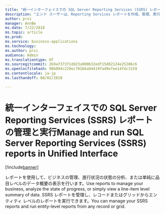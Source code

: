 ```yaml
---
title: "統一インターフェイスでの SQL Server Reporting Services (SSRS) レポートの管理と実行"
description: "エンド ユーザーは、Reporting Services レポートを作成、管理、実行するためのインターフェイスにアクセスできます"
author: prsi
manager: AnnBe
ms.date: 7/22/2018
ms.topic: article
ms.prod: 
ms.service: business-applications
ms.technology: 
ms.author: prsi
audience: Admin
ms.translationtype: HT
ms.sourcegitcommit: 2b9a737371dd23a900632edf15d82124e25286c6
ms.openlocfilehash: 90b094c229ec701b6a94419fad9efee14fdc3159
ms.contentlocale: ja-jp
ms.lasthandoff: 08/02/2018

---
```

# <a name="manage-and-run-sql-server-reporting-services-ssrs-reports-in-unified-interface"></a><span data-ttu-id="25c33-103">統一インターフェイスでの SQL Server Reporting Services (SSRS) レポートの管理と実行</span><span class="sxs-lookup"><span data-stu-id="25c33-103">Manage and run SQL Server Reporting Services (SSRS) reports in Unified Interface</span></span>

[!include[banner](../../includes/banner.md)]

<span data-ttu-id="25c33-104">レポートを使用して、ビジネスの管理、進行状況の状態の分析、または単純に品目レベルのデータ概要の表示を行います。</span><span class="sxs-lookup"><span data-stu-id="25c33-104">Use reports to manage your business, analyze the state of progress, or simply view a line-item level summary of data.</span></span> <span data-ttu-id="25c33-105">SSRS レポートを管理し、レコードまたはグリッドからエンティティ レベルのレポートを実行できます。</span><span class="sxs-lookup"><span data-stu-id="25c33-105">You can manage your SSRS reports and run entity-level reports from any record or grid.</span></span>

